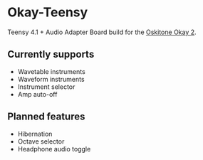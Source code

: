 # Okay-Teensy

Teensy 4.1 + Audio Adapter Board build for the [Oskitone Okay 2](https://www.oskitone.com/product/okay-2-synth).

## Currently supports

* Wavetable instruments
* Waveform instruments
* Instrument selector
* Amp auto-off

## Planned features

* Hibernation
* Octave selector
* Headphone audio toggle